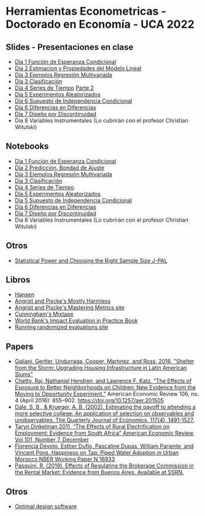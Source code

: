 # Herramientas Econometricas - Doctorado en Economía - UCA 2022

## Slides - Presentaciones en clase

* [Día 1 Función de Esperanza Condicional](https://github.com/rpasquini/herramientas-econometricas-2022/blob/main/slides/dia%201%20cef.pdf) 
* [Día 2 Estimacion y Propiedades del Modelo Lineal](https://github.com/rpasquini/herramientas-econometricas-2022/blob/main/slides/dia%202.pdf) 
* [Día 3 Ejemplos Regresión Multivariada](https://github.com/rpasquini/herramientas-econometricas-2022/blob/main/Ejemplos_Regresion_Multiple.ipynb) 
* [Día 3 Clasificación](https://github.com/rpasquini/herramientas-econometricas-2022/blob/main/slides/dia%203%20clasificacion.pdf)
* [Día 4 Series de Tiempo](https://github.com/rpasquini/herramientas-econometricas-2022/blob/main/slides/dia%204%20Series%20de%20Tiempo.pdf) [Parte 2](https://github.com/rpasquini/herramientas-econometricas-2022/blob/main/slides/dia%204%20parte%202.pdf)
* [Día 5 Experimentos Aleatorizados](https://github.com/rpasquini/herramientas-econometricas-2022/blob/main/slides/d%C3%ADa%205%20sesgo%20selecci%C3%B3n%20y%20RCTs.pdf)
* [Día 6 Supuesto de Independencia Condicional](https://github.com/rpasquini/herramientas-econometricas-2022/blob/main/slides/dia%206%20CIA.pdf)
* [Día 6 Diferencias en Diferencias](https://github.com/rpasquini/herramientas-econometricas-2022/blob/main/slides/dia%207%20diferencias%20en%20diferencias.pdf)
* [Día 7 Diseño por Discontinuidad](https://github.com/rpasquini/herramientas-econometricas-2022/blob/main/slides/dia%207%20RD.pdf)
* Día 8 Variables Instrumentales (Lo cubrirán con el profesor Christian Witulski)

## Notebooks

* [Día 1 Función de Esperanza Condicional](https://github.com/rpasquini/herramientas-econometricas-2022/blob/main/CEF.ipynb) 
* [Día 2 Predicción, Bondad de Ajuste](https://github.com/rpasquini/herramientas-econometricas-2022/blob/main/OLS_2_Ajuste_Propiedades_Test_de_Hip%C3%B3tesis.ipynb) 
* [Día 3 Ejemplos Regresión Multivariada](https://github.com/rpasquini/herramientas-econometricas-2022/blob/main/Ejemplos_Regresion_Multiple.ipynb) 
* [Día 3 Clasificación](https://github.com/rpasquini/herramientas-econometricas-2022/blob/main/5_Modelos_de_Clasificacion.ipynb)
* [Día 4 Series de Tiempo](https://github.com/rpasquini/herramientas-econometricas-2022/blob/main/Series_de_Tiempo.ipynb)
* [Día 5 Experimentos Aleatorizados](https://github.com/rpasquini/herramientas-econometricas-2022/blob/main/Experimentos_Aleatorizados.ipynb)
* [Día 5 Supuesto de Independencia Condicional](https://github.com/rpasquini/herramientas-econometricas-2022/blob/main/CIA_y_Matching.ipynb)
* [Día 6 Diferencias en Diferencias](https://github.com/rpasquini/herramientas-econometricas-2022/blob/main/Diferencias_en_Diferencias.ipynb)
* [Día 7 Diseño por Discontinuidad](https://github.com/rpasquini/herramientas-econometricas-2022/blob/main/Regression_Discontinuity.ipynb)
*  Día 8 Variables Instrumentales (Lo cubrirán con el profesor Christian Witulski)

## Otros
* [Statistical Power and Choosing the Right Sample Size J-PAL](https://www.povertyactionlab.org/sites/default/files/research-resources/L5ChoosingTheRightSampleSize.pdf)


## Libros

* [Hansen](https://www.ssc.wisc.edu/~bhansen/econometrics/Econometrics.pdf)
* [Angrist and Piscke's Mostly Harmless](https://www.researchgate.net/publication/51992844_Mostly_Harmless_Econometrics_An_Empiricist's_Companion)
* [Angrist and Piscke's Mastering Metrics site](https://www.masteringmetrics.com/)
* [Cunningham's Mixtape](https://scunning.com/cunningham_mixtape.pdf)
* [World Bank's Impact Evaluation in Practice Book](https://www.worldbank.org/en/programs/sief-trust-fund/publication/impact-evaluation-in-practice)
* [Running randomized evaluations site](http://runningres.com/)

## Papers
* [Galiani, Gertler, Undurraga, Cooper, Martınez, and Ross, 2016, "Shelter from the Storm: Upgrading Housing Infrastructure in Latin American Slums"](https://wagner.nyu.edu/files/doctoral/ShelterFromTheStorm_(forthcoming%20JUEC).pdf)
* [Chetty, Raj, Nathaniel Hendren, and Lawrence F. Katz. “The Effects of Exposure to Better Neighborhoods on Children: New Evidence from the Moving to Opportunity Experiment.”](https://www.nber.org/system/files/working_papers/w21156/w21156.pdf) American Economic Review 106, no. 4 (April 2016): 855–902. https://doi.org/10.1257/aer.201505
* [Dale, S. B., & Krueger, A. B. (2002). Estimating the payoff to attending a more selective college: An application of selection on observables and unobservables. The Quarterly Journal of Economics, 117(4), 1491-1527.](https://cdn.theatlantic.com/static/mt/assets/business/dalekrueger_More_Selective_College.pdf)
* [Taryn Dinkelman 2011, “The Effects of Rural Electrification on Employment: Evidence from South Africa” American Economic Review, Vol 101, Number 7, December](https://www.energia.org/cm2/wp-content/uploads/2015/09/dinkelman_electricity_0810.pdf)
* [Florencia Devoto, Esther Duflo, Pascaline Dupas, William Pariente, and Vincent Pons. Happiness on Tap: Piped Water Adoption in Urban Morocco NBER Working Paper N 16933](https://web.stanford.edu/~pdupas/MoroccoWaterConnections.pdf)
* [Pasquini, R. (2019). Effects of Regulating the Brokerage Commission in the Rental Market: Evidence from Buenos Aires. Available at SSRN.](https://papers.ssrn.com/sol3/papers.cfm?abstract_id=3491321)

## Otros
* [Optimal design software](https://sites.google.com/site/optimaldesignsoftware/home)
